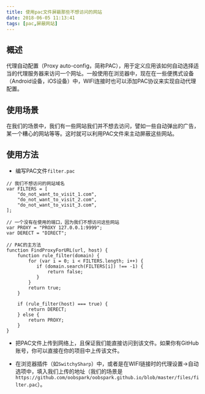 ```yaml
---
title: 使用pac文件屏蔽那些不想访问的网站
date: 2018-06-05 11:13:41
tags: [pac,屏蔽网站]
---
```


## 概述

代理自动配置（Proxy auto-config，简称PAC），用于定义应用该如何自动选择适当的代理服务器来访问一个网址。一般使用在浏览器中，现在在一些便携式设备（Android设备，iOS设备）中，WIFI连接时也可以添加PAC协议来实现自动代理配置。

## 使用场景

在我们的场景中，我们有一些网站我们并不想去访问，譬如一些自动弹出的广告，某一个糟心的网站等等。这时就可以利用PAC文件来主动屏蔽这些网站。

## 使用方法

+ 编写PAC文件`filter.pac`
```PAC
// 我们不想访问的网站域名
var FILTERS = [
    "do_not_want_to_visit_1.com",
    "do_not_want_to_visit_2.com",
    "do_not_want_to_visit_3.com",
];

// 一个没有在使用的端口，因为我们不想访问这些网站
var PROXY = "PROXY 127.0.0.1:9999";
var DERECT = "DIRECT";

// PAC的主方法
function FindProxyForURL(url, host) {
    function rule_filter(domain) {
        for (var i = 0; i < FILTERS.length; i++) {
           if (domain.search(FILTERS[i]) !== -1) {
               return false;
           }
        }
        return true;
    }

    if (rule_filter(host) === true) {
        return DERECT;
    } else {
        return PROXY;
    }
}
```

+ 把PAC文件上传到网络上，且保证我们能直接访问到该文件。如果你有GitHub账号，你可以直接在你的项目中上传该文件。

+ 在浏览器插件（如`SwitchySharp`）中，或者是在WIFI链接时的代理设置->自动选项中，填入我们上传的地址（我们的场景是`https://github.com/oobspark/oobspark.github.io/blob/master/files/filter.pac`）。